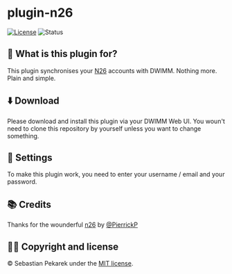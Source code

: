 # plugin-n26

[![License](https://img.shields.io/badge/license-MIT-blue.svg?style=flat-square)](LICENSE)
![Status](https://git-badges.sebbo.net/82/master/build)


## 🤨 What is this plugin for?

This plugin synchronises your [N26](https://n26.com) accounts with DWIMM. Nothing more. Plain and simple.


## ⬇️ Download

Please download and install this plugin via your DWIMM Web UI. You woun't need to clone this repository by yourself unless you want to change something.


## 🔧 Settings

To make this plugin work, you need to enter your username / email and your password.


## 📚 Credits

Thanks for the wounderful [n26](https://www.npmjs.com/package/n26) by [@PierrickP](https://github.com/PierrickP)


## 👨‍🔧 Copyright and license

&copy; Sebastian Pekarek under the [MIT license](LICENSE).
